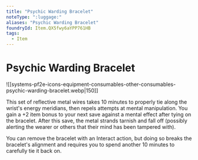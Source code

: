 ```yaml
---
title: "Psychic Warding Bracelet"
noteType: ":luggage:"
aliases: "Psychic Warding Bracelet"
foundryId: Item.QX5fwy6aYPP761HB
tags:
  - Item
---
```


# Psychic Warding Bracelet
![[systems-pf2e-icons-equipment-consumables-other-consumables-psychic-warding-bracelet.webp|150]]

This set of reflective metal wires takes 10 minutes to properly tie along the wrist's energy meridians, then repels attempts at mental manipulation. You gain a +2 item bonus to your next save against a mental effect after tying on the bracelet. After this save, the metal strands tarnish and fall off (possibly alerting the wearer or others that their mind has been tampered with).

You can remove the bracelet with an Interact action, but doing so breaks the bracelet's alignment and requires you to spend another 10 minutes to carefully tie it back on.
